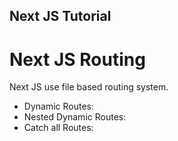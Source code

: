 ## Next JS Tutorial

# Next JS Routing

Next JS use file based routing system.

- Dynamic Routes:
- Nested Dynamic Routes:
- Catch all Routes:
